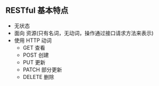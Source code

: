 ## RESTful 基本特点

- 无状态
- 面向 资源(只有名词，无动词，操作通过接口请求方法来表示)
- 使用 HTTP 动词
  - GET 查看
  - POST 创建
  - PUT 更新
  - PATCH 部分更新
  - DELETE 删除
